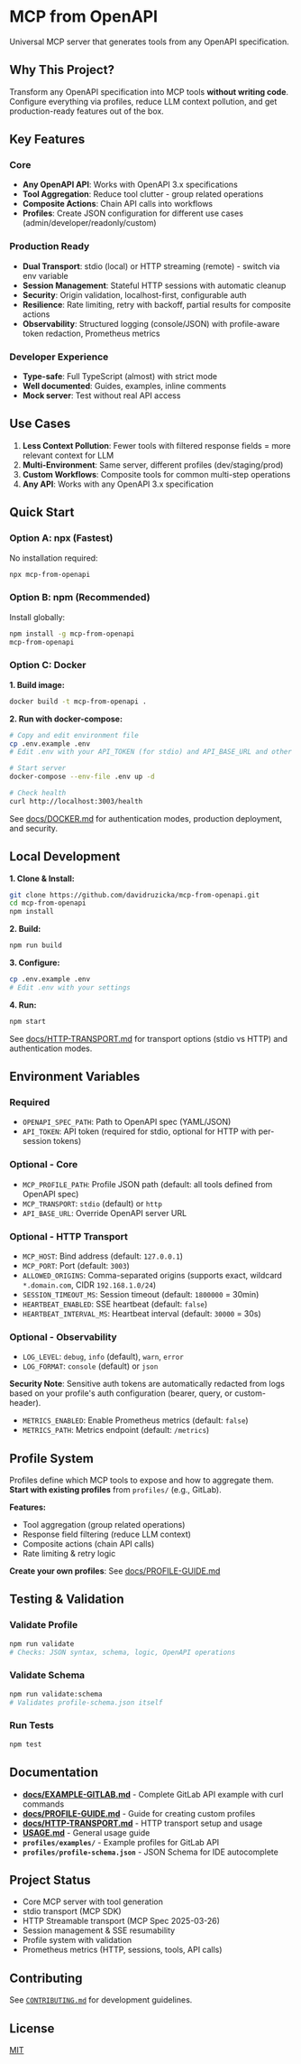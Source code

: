 # MCP from OpenAPI

Universal MCP server that generates tools from any OpenAPI specification.

## Why This Project?

Transform any OpenAPI specification into MCP tools **without writing code**. Configure everything via profiles, reduce LLM context pollution, and get production-ready features out of the box.

## Key Features

### Core
- **Any OpenAPI API**: Works with OpenAPI 3.x specifications
- **Tool Aggregation**: Reduce tool clutter - group related operations
- **Composite Actions**: Chain API calls into workflows
- **Profiles**: Create JSON configuration for different use cases (admin/developer/readonly/custom)

### Production Ready
- **Dual Transport**: stdio (local) or HTTP streaming (remote) - switch via env variable
- **Session Management**: Stateful HTTP sessions with automatic cleanup
- **Security**: Origin validation, localhost-first, configurable auth
- **Resilience**: Rate limiting, retry with backoff, partial results for composite actions
- **Observability**: Structured logging (console/JSON) with profile-aware token redaction, Prometheus metrics

### Developer Experience
- **Type-safe**: Full TypeScript (almost) with strict mode
- **Well documented**: Guides, examples, inline comments
- **Mock server**: Test without real API access

## Use Cases

1. **Less Context Pollution**: Fewer tools with filtered response fields = more relevant context for LLM
2. **Multi-Environment**: Same server, different profiles (dev/staging/prod)
3. **Custom Workflows**: Composite tools for common multi-step operations
4. **Any API**: Works with any OpenAPI 3.x specification

## Quick Start

### Option A: npx (Fastest)

No installation required:

```bash
npx mcp-from-openapi
```

### Option B: npm (Recommended)

Install globally:

```bash
npm install -g mcp-from-openapi
mcp-from-openapi
```

### Option C: Docker

**1. Build image:**
```bash
docker build -t mcp-from-openapi .
```

**2. Run with docker-compose:**
```bash
# Copy and edit environment file
cp .env.example .env
# Edit .env with your API_TOKEN (for stdio) and API_BASE_URL and other settings

# Start server
docker-compose --env-file .env up -d

# Check health
curl http://localhost:3003/health
```

See [docs/DOCKER.md](./docs/DOCKER.md) for authentication modes, production deployment, and security.

## Local Development

**1. Clone & Install:**
```bash
git clone https://github.com/davidruzicka/mcp-from-openapi.git
cd mcp-from-openapi
npm install
```

**2. Build:**
```bash
npm run build
```

**3. Configure:**
```bash
cp .env.example .env
# Edit .env with your settings
```

**4. Run:**
```bash
npm start
```

See [docs/HTTP-TRANSPORT.md](./docs/HTTP-TRANSPORT.md) for transport options (stdio vs HTTP) and authentication modes.

## Environment Variables

### Required
- `OPENAPI_SPEC_PATH`: Path to OpenAPI spec (YAML/JSON)
- `API_TOKEN`: API token (required for stdio, optional for HTTP with per-session tokens)

### Optional - Core
- `MCP_PROFILE_PATH`: Profile JSON path (default: all tools defined from OpenAPI spec)
- `MCP_TRANSPORT`: `stdio` (default) or `http`
- `API_BASE_URL`: Override OpenAPI server URL

### Optional - HTTP Transport
- `MCP_HOST`: Bind address (default: `127.0.0.1`)
- `MCP_PORT`: Port (default: `3003`)
- `ALLOWED_ORIGINS`: Comma-separated origins (supports exact, wildcard `*.domain.com`, CIDR `192.168.1.0/24`)
- `SESSION_TIMEOUT_MS`: Session timeout (default: `1800000` = 30min)
- `HEARTBEAT_ENABLED`: SSE heartbeat (default: `false`)
- `HEARTBEAT_INTERVAL_MS`: Heartbeat interval (default: `30000` = 30s)

### Optional - Observability
- `LOG_LEVEL`: `debug`, `info` (default), `warn`, `error`
- `LOG_FORMAT`: `console` (default) or `json`

**Security Note**: Sensitive auth tokens are automatically redacted from logs based on your profile's auth configuration (bearer, query, or custom-header).
- `METRICS_ENABLED`: Enable Prometheus metrics (default: `false`)
- `METRICS_PATH`: Metrics endpoint (default: `/metrics`)

## Profile System

Profiles define which MCP tools to expose and how to aggregate them. **Start with existing profiles** from `profiles/` (e.g., GitLab).

**Features:**
- Tool aggregation (group related operations)
- Response field filtering (reduce LLM context)
- Composite actions (chain API calls)
- Rate limiting & retry logic

**Create your own profiles**: See [docs/PROFILE-GUIDE.md](./docs/PROFILE-GUIDE.md)

## Testing & Validation

### Validate Profile
```bash
npm run validate
# Checks: JSON syntax, schema, logic, OpenAPI operations
```

### Validate Schema
```bash
npm run validate:schema
# Validates profile-schema.json itself
```

### Run Tests
```bash
npm test
```

## Documentation

- **[docs/EXAMPLE-GITLAB.md](./docs/EXAMPLE-GITLAB.md)** - Complete GitLab API example with curl commands
- **[docs/PROFILE-GUIDE.md](./docs/PROFILE-GUIDE.md)** - Guide for creating custom profiles
- **[docs/HTTP-TRANSPORT.md](./docs/HTTP-TRANSPORT.md)** - HTTP transport setup and usage
- **[USAGE.md](./USAGE.md)** - General usage guide
- **`profiles/examples/`** - Example profiles for GitLab API
- **`profiles/profile-schema.json`** - JSON Schema for IDE autocomplete

## Project Status

- Core MCP server with tool generation
- stdio transport (MCP SDK)
- HTTP Streamable transport (MCP Spec 2025-03-26)
- Session management & SSE resumability
- Profile system with validation
- Prometheus metrics (HTTP, sessions, tools, API calls)

## Contributing

See [`CONTRIBUTING.md`](./CONTRIBUTING.md) for development guidelines.

## License

[MIT](./LICENSE.md)
